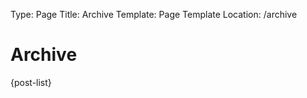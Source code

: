 Type: Page
Title: Archive
Template: Page Template
Location: /archive


<h1>Archive</h1>

{post-list}
